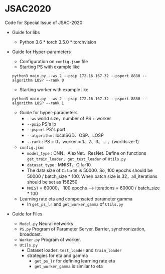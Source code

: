 # JSAC2020
Code for Special Issue of JSAC-2020

* Guide for libs
     * Python 3.6
      * torch 3.5.0
      * torchvision

* Guide for Hyper-parameters
    * Configuration on `config.json` file
    * Starting PS with example like
    ```
    python3 main.py --ws 2 --psip 172.16.167.32 --psport 8880 --algorithm LOSP --rank 0
    ```
    * Starting worker with example like
    ```
    python3 main.py --ws 2 --psip 172.16.167.32 --psport 8880 --algorithm LOSP --rank 1
    ``` 
    * Guide for hyper-parameters
        * `--ws` world size，number of PS + worker
        * `--psip` PS's ip
        * `--psport` PS's port
        * `--algorithm` : localSGD、OSP、LOSP
        * `--rank` : PS = 0，worker = 1、2、3、... 、(worldsize-1)
    * `config.json`
        * `model_type` : CNN、AlexNet、ResNet. Define on functions `get_train_loader, get_test_loader` of `Utils.py`
        * `dataset_type` : MNIST、Cifar10
        * The data size of `Cifar10` is 50000. So, 100 epochs should be 50000 / batch_size * 100. When batch size is 32，all_iterations should be set as 156250
        * `MNIST` = 60000， 100 epochs --> iterations = 60000 / batch_size * 100
    * Learning rate eta and compensated parameter gamma
        * In `get_ps_lr` and `get_worker_gamma` of `Utils.py`

 * Guide for Files
     * `Model.py` Neural networks
     * `PS.py` Program of Parameter Server. Barrier, synchronization, broadcast.
     * `Worker.py` Program of worker.
     * `Utils.py` 
         * Dataset loader: `test_loader` and `train_loader`
         * strategies for eta and gamma
             * `get_ps_lr` for defining learning rate eta
             * `get_worker_gamma` is similar to eta
